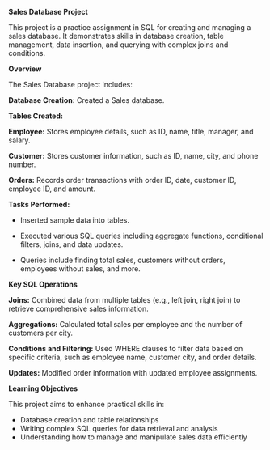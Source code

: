**Sales Database Project**

This project is a practice assignment in SQL for creating and managing a sales database. It demonstrates skills in database creation, table management, data insertion, and querying with complex joins and conditions.

**Overview**

The Sales Database project includes:

**Database Creation:** Created a Sales database.

**Tables Created:**

**Employee:** Stores employee details, such as ID, name, title, manager, and salary.

**Customer:** Stores customer information, such as ID, name, city, and phone number.

**Orders:** Records order transactions with order ID, date, customer ID, employee ID, and amount.

**Tasks Performed:**

- Inserted sample data into tables.

- Executed various SQL queries including aggregate functions, conditional filters, joins, and data updates.

- Queries include finding total sales, customers without orders, employees without sales, and more.

**Key SQL Operations**

**Joins:** Combined data from multiple tables (e.g., left join, right join) to retrieve comprehensive sales information.

**Aggregations:** Calculated total sales per employee and the number of customers per city.

**Conditions and Filtering:** Used WHERE clauses to filter data based on specific criteria, such as employee name, customer city, and order details.

**Updates:** Modified order information with updated employee assignments.

**Learning Objectives**

This project aims to enhance practical skills in:

- Database creation and table relationships
- Writing complex SQL queries for data retrieval and analysis
- Understanding how to manage and manipulate sales data efficiently
